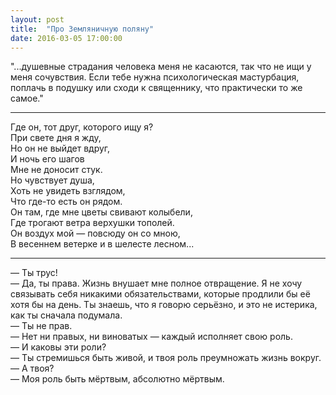 ```yaml
---
layout: post
title:  "Про Земляничную поляну"
date: 2016-03-05 17:00:00
---
```


"...душевные страдания человека меня не касаются, так что не ищи у меня сочувствия. Если тебе нужна психологическая мастурбация, поплачь в подушку или сходи к священнику, что практически то же самое."

***

Где он, тот друг, которого ищу я?<br/>
При свете дня я жду,<br/>
Но он не выйдет вдруг,<br/>
И ночь его шагов<br/>
Мне не доносит стук.<br/>
Но чувствует душа,<br/>
Хоть не увидеть взглядом,<br/>
Что где-то есть он рядом.<br/>
Он там, где мне цветы свивают колыбели,<br/>
Где трогают ветра верхушки тополей.<br/>
Он воздух мой — повсюду он со мною,<br/>
В весеннем ветерке и в шелесте лесном...<br/>

***

 — Ты трус!<br/>
 — Да, ты права. Жизнь внушает мне полное отвращение. Я не хочу связывать себя никакими обязательствами, которые продлили бы её хотя бы на день. Ты знаешь, что я говорю серьёзно, и это не истерика, как ты сначала подумала.<br/>
 — Ты не прав.<br/>
 — Нет ни правых, ни виноватых — каждый исполняет свою роль.<br/>
 — И каковы эти роли?<br/>
 — Ты стремишься быть живой, и твоя роль преумножать жизнь вокруг.<br/>
 — А твоя?<br/>
 — Моя роль быть мёртвым, абсолютно мёртвым.<br/>
